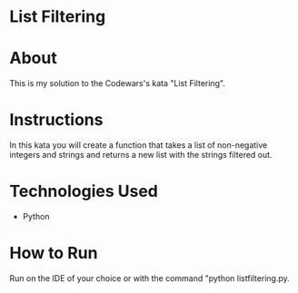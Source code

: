 # List Filtering

# About
This is my solution to the Codewars's kata "List Filtering".

# Instructions
In this kata you will create a function that takes a list of non-negative integers and strings and returns a new list with the strings filtered out.

# Technologies Used
* Python

# How to Run
Run on the IDE of your choice or with the command "python listfiltering.py.

